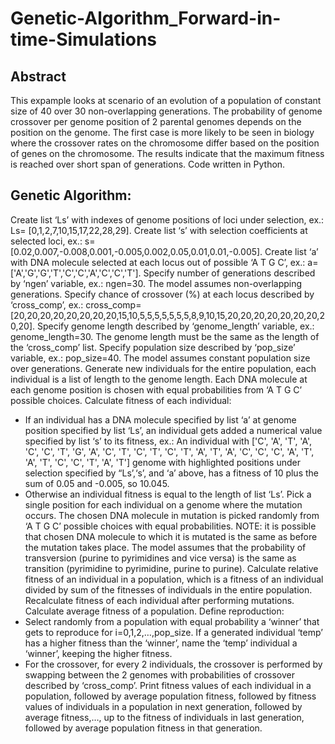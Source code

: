 # Genetic-Algorithm_Forward-in-time-Simulations


## Abstract

This expample looks at scenario of an evolution of a population of constant size of 40 over 30 non-overlapping generations.
The probability of genome crossover per genome position of 2 parental genomes depends on the position on the genome.
The first case is more likely to be seen in biology where the crossover rates on the chromosome differ based on the position of genes on the chromosome. The results indicate that the maximum fitness is reached over short span of generations. Code written in Python.

## Genetic Algorithm:

Create list ‘Ls’ with indexes of genome positions of loci under selection, ex.: 
Ls= [0,1,2,7,10,15,17,22,28,29].
Create list ‘s’ with selection coefficients at selected loci, ex.: 
s= [0.02,0.007,-0.008,0.001,-0.005,0.002,0.05,0.01,0.01,-0.005].
Create list ‘a’ with DNA molecule selected at each locus out of possible ‘A T G C’, ex.: 
a= ['A','G','G','T','C','C','A','C','C','T'].
Specify number of generations described by ‘ngen’ variable, ex.: ngen=30. The model assumes non-overlapping generations.
Specify chance of crossover (%) at each locus described by ‘cross_comp’, ex.:
cross_comp=[20,20,20,20,20,20,20,20,15,10,5,5,5,5,5,5,5,8,9,10,15,20,20,20,20,20,20,20,20,20].
Specify genome length described by ‘genome_length’ variable, ex.: genome_length=30. The genome length must be the same as the length of the ‘cross_comp’ list.
Specify population size described by ‘pop_size’ variable, ex.: pop_size=40. The model assumes constant population size over generations.
Generate new individuals for the entire population, each individual is a list of length to the genome length. Each DNA molecule at each genome position is chosen with equal probabilities from ‘A T G C’ possible choices.
Calculate fitness of each individual:
-	If an individual has a DNA molecule specified by list ‘a’ at genome position specified by list ‘Ls’, an individual gets added a numerical value specified by list ‘s’ to its fitness, ex.:
An individual with ['C', 'A', 'T', 'A', 'C', 'C', 'T', 'G', 'A', 'C', 'T', 'C', 'T', 'C', 'T', 'A', 'T', 'A', 'C', 'C', 'C', 'A', 'T', 'A', 'T', 'C', 'C', 'T', 'A', 'T'] genome with highlighted positions under selection specified by “Ls’,‘s’, and ‘a’ above, has a fitness of 10 plus the sum of 0.05 and -0.005, so 10.045.
-	Otherwise an individual fitness is equal to the length of list ‘Ls’.
Pick a single position for each individual on a genome where the mutation occurs. The chosen DNA molecule in mutation is picked randomly from ‘A T G C’ possible choices with equal probabilities. NOTE: it is possible that chosen DNA molecule to which it is mutated is the same as before the mutation takes place. The model assumes that the probability of transversion (purine to pyrimidines and vice versa) is the same as transition (pyrimidine to pyrimidine, purine to purine).
Calculate relative fitness of an individual in a population, which is a fitness of an individual divided by sum of the fitnesses of individuals in the entire population.
Recalculate fitness of each individual after performing mutations.
Calculate average fitness of a population.
Define reproduction:
-	Select randomly from a population with equal probability a ‘winner’ that gets to reproduce for i=0,1,2,…,pop_size. If a generated individual ‘temp’ has a higher fitness than the ‘winner’, name the ‘temp’ individual a ‘winner’, keeping the higher fitness.
-	For the crossover, for every 2 individuals, the crossover is performed by swapping between the 2 genomes with probabilities of crossover described by ‘cross_comp’. 
Print fitness values of each individual in a population, followed by average population fitness, followed by fitness values of individuals in a population in next generation, followed by average fitness,…, up to the fitness of individuals in last generation, followed by average population fitness in that generation.
